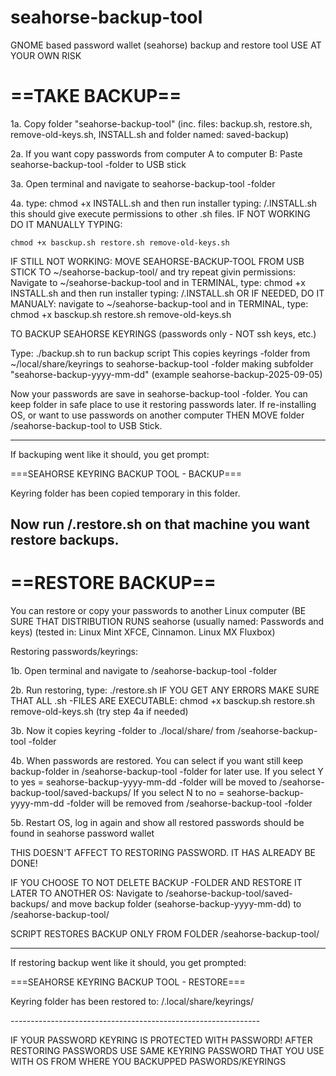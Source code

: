 # seahorse-backup-tool
GNOME based password wallet (seahorse) backup and restore tool
USE AT YOUR OWN RISK

# ==TAKE BACKUP==

1a. Copy folder "seahorse-backup-tool" (inc. files: backup.sh, restore.sh, remove-old-keys.sh, INSTALL.sh and folder named: saved-backup)


2a. If you want copy passwords from computer A to computer B: Paste seahorse-backup-tool -folder to USB stick


3a. Open terminal and navigate to seahorse-backup-tool -folder

4a. type: chmod +x INSTALL.sh and then run installer typing: /.INSTALL.sh
	this should give execute permissions to other .sh files.
	IF NOT WORKING DO IT MANUALLY TYPING: <pre>```chmod +x basckup.sh restore.sh remove-old-keys.sh```</pre>

IF STILL NOT WORKING:  MOVE SEAHORSE-BACKUP-TOOL FROM USB STICK TO ~/seahorse-backup-tool/ and try repeat givin permissions: Navigate to ~/seahorse-backup-tool and in TERMINAL, type: chmod +x INSTALL.sh and then run installer typing: /.INSTALL.sh
OR IF NEEDED, DO IT MANUALY: navigate to ~/seahorse-backup-tool and in TERMINAL, type: chmod +x basckup.sh restore.sh remove-old-keys.sh



TO BACKUP SEAHORSE KEYRINGS (passwords only - NOT ssh keys, etc.)

Type: ./backup.sh to run backup script
	This copies keyrings -folder from ~/local/share/keyrings to seahorse-backup-tool -folder making subfolder "seahorse-backup-yyyy-mm-dd" (example seahorse-backup-2025-09-05)

Now your passwords are save in seahorse-backup-tool -folder. You can keep folder in safe place to use it restoring passwords later. If re-installing OS, or want to use passwords on another computer THEN MOVE folder /seahorse-backup-tool to USB Stick.

--------------------------------------------------------------
If backuping went like it should, you get prompt:

===SEAHORSE KEYRING BACKUP TOOL - BACKUP===

Keyring folder has been copied temporary in this folder.

Now run /.restore.sh on that machine you want restore backups.
--------------------------------------------------------------

# ==RESTORE BACKUP==

You can restore or copy your passwords to another Linux computer (BE SURE THAT DISTRIBUTION RUNS seahorse (usually named: Passwords and keys) (tested in: Linux Mint XFCE, Cinnamon. Linux MX Fluxbox)

Restoring passwords/keyrings:
		
1b. Open terminal and navigate to /seahorse-backup-tool -folder

2b. Run restoring, type: ./restore.sh
	IF YOU GET ANY ERRORS MAKE SURE THAT ALL .sh -FILES ARE EXECUTABLE: chmod +x basckup.sh restore.sh remove-old-keys.sh (try step 4a if needed)

3b. Now it copies keyring -folder to ./local/share/ from /seahorse-backup-tool -folder

4b. When passwords are restored. You can select if you want still keep backup-folder in /seahorse-backup-tool -folder for later use.
 If you select Y to yes = seahorse-backup-yyyy-mm-dd -folder will be moved to /seahorse-backup-tool/saved-backups/
 If you select N to no =  seahorse-backup-yyyy-mm-dd -folder will be removed from /seahorse-backup-tool -folder

5b. Restart OS, log in again and show all restored passwords should be found in seahorse password wallet

THIS DOESN'T AFFECT TO RESTORING PASSWORD. IT HAS ALREADY BE DONE!

IF YOU CHOOSE TO NOT DELETE BACKUP -FOLDER AND RESTORE IT LATER TO ANOTHER OS: Navigate to /seahorse-backup-tool/saved-backups/ and move backup folder (seahorse-backup-yyyy-mm-dd) to /seahorse-backup-tool/

SCRIPT RESTORES BACKUP ONLY FROM FOLDER /seahorse-backup-tool/


--------------------------------------------------------------
If restoring backup went like it should, you get prompted:

===SEAHORSE KEYRING BACKUP TOOL - RESTORE===

<p>Keyring folder has been restored to:
/.local/share/keyrings/</p>
--------------------------------------------------------------


IF YOUR PASSWORD KEYRING IS PROTECTED WITH PASSWORD! AFTER RESTORING PASSWORDS USE SAME KEYRING PASSWORD THAT YOU USE WITH OS FROM WHERE YOU BACKUPPED PASWORDS/KEYRINGS
